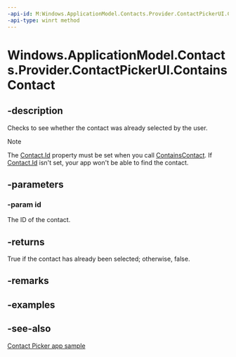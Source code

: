 ```yaml
---
-api-id: M:Windows.ApplicationModel.Contacts.Provider.ContactPickerUI.ContainsContact(System.String)
-api-type: winrt method
---
```


<!-- Method syntax
public bool ContainsContact(System.String id)
-->

# Windows.ApplicationModel.Contacts.Provider.ContactPickerUI.ContainsContact

## -description
Checks to see whether the contact was already selected by the user.

> [!NOTE]
> The [Contact.Id](../windows.applicationmodel.contacts/contact_id.md) property must be set when you call [ContainsContact](contactpickerui_containscontact.md). If [Contact.Id](../windows.applicationmodel.contacts/contact_id.md) isn't set, your app won't be able to find the contact.

## -parameters
### -param id
The ID of the contact.

## -returns
True if the contact has already been selected; otherwise, false.

## -remarks


## -examples

## -see-also
[Contact Picker app sample](http://go.microsoft.com/fwlink/p/?linkid=231575)